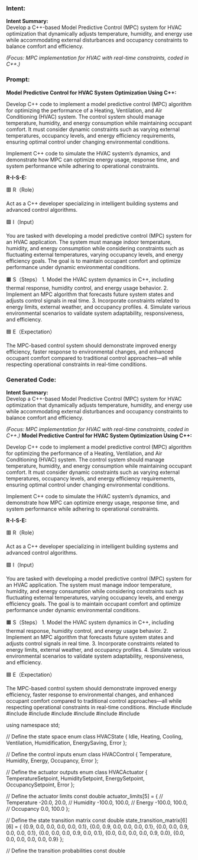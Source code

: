 ### Intent:
**Intent Summary:**  
Develop a C++-based Model Predictive Control (MPC) system for HVAC optimization that dynamically adjusts temperature, humidity, and energy use while accommodating external disturbances and occupancy constraints to balance comfort and efficiency.  

*(Focus: MPC implementation for HVAC with real-time constraints, coded in C++.)*

### Prompt:
**Model Predictive Control for HVAC System Optimization Using C++:**

Develop C++ code to implement a model predictive control (MPC) algorithm for optimizing the performance of a Heating, Ventilation, and Air Conditioning (HVAC) system. The control system should manage temperature, humidity, and energy consumption while maintaining occupant comfort. It must consider dynamic constraints such as varying external temperatures, occupancy levels, and energy efficiency requirements, ensuring optimal control under changing environmental conditions.

Implement C++ code to simulate the HVAC system’s dynamics, and demonstrate how MPC can optimize energy usage, response time, and system performance while adhering to operational constraints.

**R-I-S-E:**

🟥 R（Role）

Act as a C++ developer specializing in intelligent building systems and advanced control algorithms.

🟩 I（Input）

You are tasked with developing a model predictive control (MPC) system for an HVAC application. The system must manage indoor temperature, humidity, and energy consumption while considering constraints such as fluctuating external temperatures, varying occupancy levels, and energy efficiency goals. The goal is to maintain occupant comfort and optimize performance under dynamic environmental conditions.

🟧 S（Steps）
	1.	Model the HVAC system dynamics in C++, including thermal response, humidity control, and energy usage behavior.
	2.	Implement an MPC algorithm that forecasts future system states and adjusts control signals in real time.
	3.	Incorporate constraints related to energy limits, external weather, and occupancy profiles.
	4.	Simulate various environmental scenarios to validate system adaptability, responsiveness, and efficiency.

🟦 E（Expectation）

The MPC-based control system should demonstrate improved energy efficiency, faster response to environmental changes, and enhanced occupant comfort compared to traditional control approaches—all while respecting operational constraints in real-time conditions.

### Generated Code:
**Intent Summary:**  
Develop a C++-based Model Predictive Control (MPC) system for HVAC optimization that dynamically adjusts temperature, humidity, and energy use while accommodating external disturbances and occupancy constraints to balance comfort and efficiency.  

*(Focus: MPC implementation for HVAC with real-time constraints, coded in C++.)*
**Model Predictive Control for HVAC System Optimization Using C++:**

Develop C++ code to implement a model predictive control (MPC) algorithm for optimizing the performance of a Heating, Ventilation, and Air Conditioning (HVAC) system. The control system should manage temperature, humidity, and energy consumption while maintaining occupant comfort. It must consider dynamic constraints such as varying external temperatures, occupancy levels, and energy efficiency requirements, ensuring optimal control under changing environmental conditions.

Implement C++ code to simulate the HVAC system’s dynamics, and demonstrate how MPC can optimize energy usage, response time, and system performance while adhering to operational constraints.

**R-I-S-E:**

🟥 R（Role）

Act as a C++ developer specializing in intelligent building systems and advanced control algorithms.

🟩 I（Input）

You are tasked with developing a model predictive control (MPC) system for an HVAC application. The system must manage indoor temperature, humidity, and energy consumption while considering constraints such as fluctuating external temperatures, varying occupancy levels, and energy efficiency goals. The goal is to maintain occupant comfort and optimize performance under dynamic environmental conditions.

🟧 S（Steps）
	1.	Model the HVAC system dynamics in C++, including thermal response, humidity control, and energy usage behavior.
	2.	Implement an MPC algorithm that forecasts future system states and adjusts control signals in real time.
	3.	Incorporate constraints related to energy limits, external weather, and occupancy profiles.
	4.	Simulate various environmental scenarios to validate system adaptability, responsiveness, and efficiency.

🟦 E（Expectation）

The MPC-based control system should demonstrate improved energy efficiency, faster response to environmental changes, and enhanced occupant comfort compared to traditional control approaches—all while respecting operational constraints in real-time conditions.
#include <iostream>
#include <vector>
#include <cmath>
#include <cstdlib>
#include <ctime>
#include <string>
#include <map>
#include <algorithm>

using namespace std;

// Define the state space
enum class HVACState {
    Idle,
    Heating,
    Cooling,
    Ventilation,
    Humidification,
    EnergySaving,
    Error
};

// Define the control inputs
enum class HVACControl {
    Temperature,
    Humidity,
    Energy,
    Occupancy,
    Error
};

// Define the actuator outputs
enum class HVACActuator {
    TemperatureSetpoint,
    HumiditySetpoint,
    EnergySetpoint,
    OccupancySetpoint,
    Error
};

// Define the actuator limits
const double actuator_limits[5] = {
    // Temperature
    -20.0,
    20.0,
    // Humidity
    -100.0,
    100.0,
    // Energy
    -100.0,
    100.0,
    // Occupancy
    0.0,
    100.0
};

// Define the state transition matrix
const double state_transition_matrix[6][6] = {
    {0.9, 0.0, 0.0, 0.0, 0.0, 0.1},
    {0.0, 0.9, 0.0, 0.0, 0.0, 0.1},
    {0.0, 0.0, 0.9, 0.0, 0.0, 0.1},
    {0.0, 0.0, 0.0, 0.9, 0.0, 0.1},
    {0.0, 0.0, 0.0, 0.0, 0.9, 0.0},
    {0.0, 0.0, 0.0, 0.0, 0.0, 0.9}
};

// Define the transition probabilities
const double
